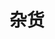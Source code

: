 ---
title: 杂货
description: 一些无关紧要的碎碎念
image:

# Badge style
style:
    background: "#2a9d8f"
    color: "#fff"
---